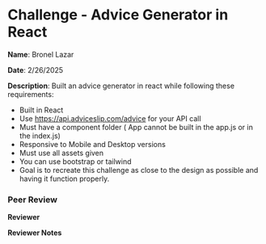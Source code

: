 #   Challenge - Advice Generator in React

**Name**: Bronel Lazar

**Date**: 2/26/2025

**Description**: Built an advice generator in react while following these requirements: 

- Built in React
- Use https://api.adviceslip.com/advice for your API call
- Must have a component folder ( App cannot be built in the app.js or in the index.js)
- Responsive to Mobile and Desktop versions
- Must use all assets given
- You can use bootstrap or tailwind
- Goal is to recreate this challenge as close to the design as possible and having it function properly.


### Peer Review


**Reviewer** 
 

**Reviewer Notes**
 
